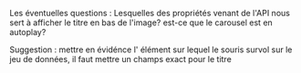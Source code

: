 Les éventuelles questions :
Lesquelles des propriétés venant de l'API nous sert à afficher le titre en bas de l'image?
est-ce que le carousel est en autoplay?

Suggestion :
mettre en évidénce l' élément sur lequel le souris survol
sur le jeu de données, il faut mettre un champs exact pour le titre
